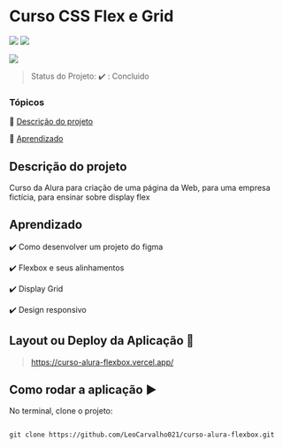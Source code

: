 
<h1>Curso CSS Flex e Grid</h1>

<p  align="center">

<img  src=  "https://img.shields.io/badge/-HTML-orange"> <img  src="https://img.shields.io/badge/-CSS-blue"> 

<img  src="http://img.shields.io/static/v1?label=STATUS&message=CONCLUIDO&color=GREEN&style=for-the-badge"/>

</p>

> Status do Projeto: :heavy_check_mark: : Concluido

### Tópicos

:small_blue_diamond: [Descrição do projeto](#descrição-do-projeto)

:small_blue_diamond: [Aprendizado](#aprendizado)

## Descrição do projeto

<p  align="justify">

Curso da Alura para criação de uma página da Web, para uma empresa fictícia, para ensinar sobre display flex

</p>

## Aprendizado

:heavy_check_mark: Como desenvolver um projeto do figma

:heavy_check_mark: Flexbox e seus alinhamentos

:heavy_check_mark: Display Grid

:heavy_check_mark: Design responsivo

## Layout ou Deploy da Aplicação :dash:

> https://curso-alura-flexbox.vercel.app/


## Como rodar a aplicação :arrow_forward:


No terminal, clone o projeto:


```

git clone https://github.com/LeoCarvalho021/curso-alura-flexbox.git

```